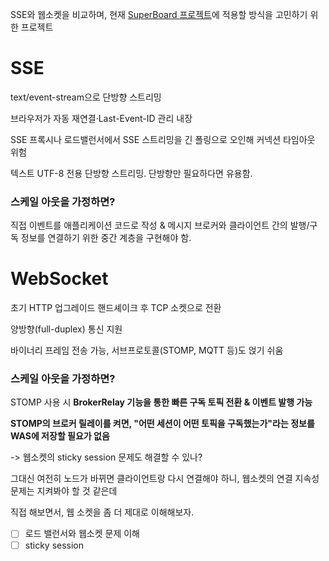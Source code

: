 SSE와 웹소켓을 비교하며, 현재 [SuperBoard 프로젝트](https://github.com/GoGradually/SuperBoard)에 적용할 방식을 고민하기 위한 프로젝트

# SSE

text/event-stream으로 단방향 스트리밍

브라우저가 자동 재연결·Last-Event-ID 관리 내장

SSE 프록시나 로드밸런서에서 SSE 스트리밍을 긴 폴링으로 오인해 커넥션 타임아웃 위험

텍스트 UTF-8 전용 단방향 스트리밍. 단방향만 필요하다면 유용함.

### 스케일 아웃을 가정하면?

직접 이벤트를 애플리케이션 코드로 작성 & 메시지 브로커와 클라이언트 간의 발행/구독 정보를 연결하기 위한 중간 계층을 구현해야 함.

# WebSocket
초기 HTTP 업그레이드 핸드셰이크 후 TCP 소켓으로 전환

양방향(full-duplex) 통신 지원

바이너리 프레임 전송 가능, 서브프로토콜(STOMP, MQTT 등)도 얹기 쉬움

### 스케일 아웃을 가정하면?

STOMP 사용 시 **BrokerRelay 기능을 통한 빠른 구독 토픽 전환 & 이벤트 발행 가능**

**STOMP의 브로커 릴레이를 켜면, "어떤 세션이 어떤 토픽을 구독했는가"라는 정보를 WAS에 저장할 필요가 없음**

-> 웹소켓의 sticky session 문제도 해결할 수 있나?

그대신 여전히 노드가 바뀌면 클라이언트랑 다시 연결해야 하니, 웹소켓의 연결 지속성 문제는 지켜봐야 할 것 같은데

직접 해보면서, 웹 소켓을 좀 더 제대로 이해해보자.
- [ ] 로드 밸런서와 웹소켓 문제 이해
- [ ] sticky session